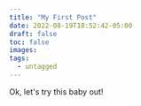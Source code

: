 ```yaml
---
title: "My First Post"
date: 2022-08-19T18:52:42-05:00
draft: false
toc: false
images:
tags: 
  - untagged
---
```

Ok, let's try this baby out!


